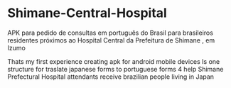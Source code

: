 # Shimane-Central-Hospital
APK para pedido de consultas em português do Brasil para brasileiros residentes próximos ao Hospital Central da Prefeitura de Shimane , em Izumo

Thats my first experience creating apk for android mobile devices
Is one structure for traslate japanese forms to portuguese forms 4 help Shimane Prefectural Hospital attendants receive brazilian people living in Japan
